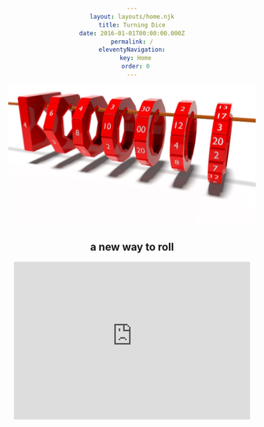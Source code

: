 ```yaml
---
layout: layouts/home.njk
title: Turning Dice
date: 2016-01-01T00:00:00.000Z
permalink: /
eleventyNavigation:
  key: Home
  order: 0
---
```

<style>
body{
text-align: center;
}
main {
    padding-bottom: 2em;
    margin: auto;
}
</style>
![Six ring dice hanging on a wood rod. d4, d6, d8, d10, d10s, d12, d20.](/static/img/hero.png)

## a new way to roll

<iframe src="https://turningdice.substack.com/embed" width="480" height="320" style="border:1px solid #EEE; background:white;" frameborder="0" scrolling="no"></iframe>